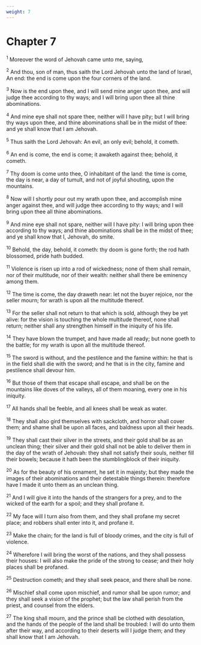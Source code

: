 ```yaml
---
weight: 7
---
```


# Chapter 7

<sup>1</sup> Moreover the word of Jehovah came unto me, saying, 

<sup>2</sup> And thou, son of man, thus saith the Lord Jehovah unto the land of Israel, An end: the end is come upon the four corners of the land. 

<sup>3</sup> Now is the end upon thee, and I will send mine anger upon thee, and will judge thee according to thy ways; and I will bring upon thee all thine abominations. 

<sup>4</sup> And mine eye shall not spare thee, neither will I have pity; but I will bring thy ways upon thee, and thine abominations shall be in the midst of thee: and ye shall know that I am Jehovah. 

<sup>5</sup> Thus saith the Lord Jehovah: An evil, an only evil; behold, it cometh. 

<sup>6</sup> An end is come, the end is come; it awaketh against thee; behold, it cometh. 

<sup>7</sup> Thy doom is come unto thee, O inhabitant of the land: the time is come, the day is near, a day of tumult, and not of joyful shouting, upon the mountains. 

<sup>8</sup> Now will I shortly pour out my wrath upon thee, and accomplish mine anger against thee, and will judge thee according to thy ways; and I will bring upon thee all thine abominations. 

<sup>9</sup> And mine eye shall not spare, neither will I have pity: I will bring upon thee according to thy ways; and thine abominations shall be in the midst of thee; and ye shall know that I, Jehovah, do smite. 

<sup>10</sup> Behold, the day, behold, it cometh: thy doom is gone forth; the rod hath blossomed, pride hath budded. 

<sup>11</sup> Violence is risen up into a rod of wickedness; none of them shall remain, nor of their multitude, nor of their wealth: neither shall there be eminency among them. 

<sup>12</sup> The time is come, the day draweth near: let not the buyer rejoice, nor the seller mourn; for wrath is upon all the multitude thereof. 

<sup>13</sup> For the seller shall not return to that which is sold, although they be yet alive: for the vision is touching the whole multitude thereof, none shall return; neither shall any strengthen himself in the iniquity of his life. 

<sup>14</sup> They have blown the trumpet, and have made all ready; but none goeth to the battle; for my wrath is upon all the multitude thereof. 

<sup>15</sup> The sword is without, and the pestilence and the famine within: he that is in the field shall die with the sword; and he that is in the city, famine and pestilence shall devour him. 

<sup>16</sup> But those of them that escape shall escape, and shall be on the mountains like doves of the valleys, all of them moaning, every one in his iniquity. 

<sup>17</sup> All hands shall be feeble, and all knees shall be weak as water. 

<sup>18</sup> They shall also gird themselves with sackcloth, and horror shall cover them; and shame shall be upon all faces, and baldness upon all their heads. 

<sup>19</sup> They shall cast their silver in the streets, and their gold shall be as an unclean thing; their silver and their gold shall not be able to deliver them in the day of the wrath of Jehovah: they shall not satisfy their souls, neither fill their bowels; because it hath been the stumblingblock of their iniquity. 

<sup>20</sup> As for the beauty of his ornament, he set it in majesty; but they made the images of their abominations and their detestable things therein: therefore have I made it unto them as an unclean thing. 

<sup>21</sup> And I will give it into the hands of the strangers for a prey, and to the wicked of the earth for a spoil; and they shall profane it. 

<sup>22</sup> My face will I turn also from them, and they shall profane my secret place; and robbers shall enter into it, and profane it. 

<sup>23</sup> Make the chain; for the land is full of bloody crimes, and the city is full of violence. 

<sup>24</sup> Wherefore I will bring the worst of the nations, and they shall possess their houses: I will also make the pride of the strong to cease; and their holy places shall be profaned. 

<sup>25</sup> Destruction cometh; and they shall seek peace, and there shall be none. 

<sup>26</sup> Mischief shall come upon mischief, and rumor shall be upon rumor; and they shall seek a vision of the prophet; but the law shall perish from the priest, and counsel from the elders. 

<sup>27</sup> The king shall mourn, and the prince shall be clothed with desolation, and the hands of the people of the land shall be troubled: I will do unto them after their way, and according to their deserts will I judge them; and they shall know that I am Jehovah. 


